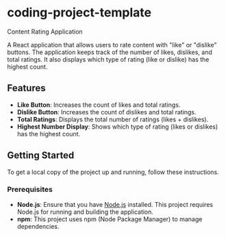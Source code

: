 # coding-project-template
 Content Rating Application

A React application that allows users to rate content with "like" or "dislike" buttons. The application keeps track of the number of likes, dislikes, and total ratings. It also displays which type of rating (like or dislike) has the highest count.

## Features

- **Like Button**: Increases the count of likes and total ratings.
- **Dislike Button**: Increases the count of dislikes and total ratings.
- **Total Ratings**: Displays the total number of ratings (likes + dislikes).
- **Highest Number Display**: Shows which type of rating (likes or dislikes) has the highest count.

## Getting Started

To get a local copy of the project up and running, follow these instructions.

### Prerequisites

- **Node.js**: Ensure that you have [Node.js](https://nodejs.org/) installed. This project requires Node.js for running and building the application.
- **npm**: This project uses npm (Node Package Manager) to manage dependencies.
